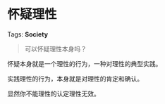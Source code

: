 # 怀疑理性

Tags: **Society**

> 可以怀疑理性本身吗？



怀疑本身就是一个理性的行为，一种对理性的典型实践。

实践理性的行为，本身就是对理性的肯定和确认。

显然你不能理性的认定理性无效。



